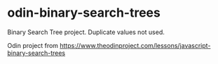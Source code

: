# odin-binary-search-trees
Binary Search Tree project. Duplicate values not used.

Odin project from https://www.theodinproject.com/lessons/javascript-binary-search-trees
